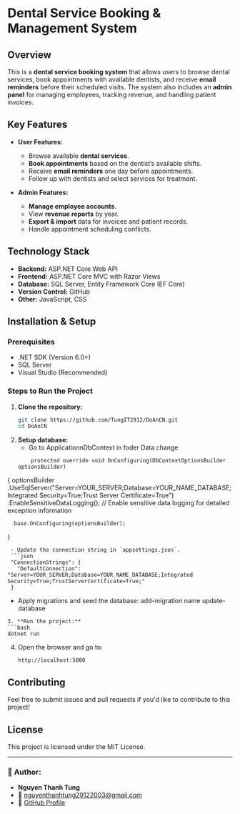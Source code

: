 # **Dental Service Booking & Management System**

## **Overview**
This is a **dental service booking system** that allows users to browse dental services, book appointments with available dentists, and receive **email reminders** before their scheduled visits. The system also includes an **admin panel** for managing employees, tracking revenue, and handling patient invoices.

## **Key Features**
- **User Features:**
  - Browse available **dental services**.
  - **Book appointments** based on the dentist’s available shifts.
  - Receive **email reminders** one day before appointments.
  - Follow up with dentists and select services for treatment.

- **Admin Features:**
  - **Manage employee accounts**.
  - View **revenue reports** by year.
  - **Export & import** data for invoices and patient records.
  - Handle appointment scheduling conflicts.

## **Technology Stack**
- **Backend:** ASP.NET Core Web API
- **Frontend:** ASP.NET Core MVC with Razor Views
- **Database:** SQL Server, Entity Framework Core (EF Core)
- **Version Control:** GitHub
- **Other:** JavaScript, CSS

## **Installation & Setup**
### **Prerequisites**
- .NET SDK (Version 6.0+)
- SQL Server
- Visual Studio (Recommended)

### **Steps to Run the Project**
1. **Clone the repository:**
   ```bash
   git clone https://github.com/TungIT2912/DoAnCN.git
   cd DoAnCN
   ```
2. **Setup database:**
   - Go to ApplicationnDbContext in foder Data change
   ```ApplicationnDbContext
       protected override void OnConfiguring(DbContextOptionsBuilder optionsBuilder)
  {
      optionsBuilder
          .UseSqlServer("Server=YOUR_SERVER;Database=YOUR_NAME_DATABASE;Integrated Security=True;Trust Server Certificate=True")
          .EnableSensitiveDataLogging(); // Enable sensitive data logging for detailed exception information

      base.OnConfiguring(optionsBuilder);
  }
  ```
   - Update the connection string in `appsettings.json`.
   ```json
   "ConnectionStrings": {
     "DefaultConnection": "Server=YOUR_SERVER;Database=YOUR_NAME_DATABASE;Integrated Security=True;TrustServerCertificate=True;"
   }
   ```
   - Apply migrations and seed the database:
   add-migration name
   update-database
   ```
3. **Run the project:**
   ```bash
   dotnet run
   ```
4. Open the browser and go to:
   ```
   http://localhost:5000
   ```

## **Contributing**
Feel free to submit issues and pull requests if you'd like to contribute to this project!

## **License**
This project is licensed under the MIT License.

---
### 📌 **Author:**
- **Nguyen Thanh Tung**
- 📧 nguyenthanhtung29122003@gmail.com
- 🔗 [GitHub Profile](https://github.com/TungIT2912)
